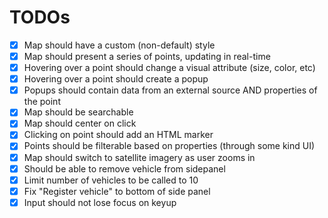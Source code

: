# TODOs

- [x] Map should have a custom (non-default) style
- [x] Map should present a series of points, updating in real-time
- [x] Hovering over a point should change a visual attribute (size,  color, etc)
- [x] Hovering over a point should create a popup
- [x] Popups should contain data from an external source AND properties of the point
- [x] Map should be searchable
- [x] Map should center on click
- [x] Clicking on point should add an HTML marker
- [x] Points should be filterable based on properties (through some kind UI)
- [x] Map should switch to satellite imagery as user zooms in
- [x] Should be able to remove vehicle from sidepanel
- [x] Limit number of vehicles to be called to 10
- [x] Fix "Register vehicle" to bottom of side panel
- [x] Input should not lose focus on keyup
